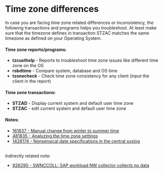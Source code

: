 # Time zone differences

In case you are facing time zone related differences or inconsistency, the following transactions and programs helps you troubleshoot. At least make sure that the timezone defines in transaction STZAC matches the same timezone as defined on your Operating System.

#### Time zone reports/programs:

* **tzcusthelp** - Reports to troubleshoot time zone issues like different time zone on the OS
* **rsbdtime** - Compare system, database and OS time
* **tzonecheck** - Check time zone consistency for any client (input the client in the report)

#### Time zone transactions:

* **STZAD** - Display current system and default user time zone
* **STZAC** - edit current system and default user time zone

#### Notes:

* [161837 - Manual change from winter to summer time](https://launchpad.support.sap.com/#/notes/161837)
* [481835 - Analyzing the time zone settings](https://launchpad.support.sap.com/#/notes/481835)
* [1428174 - Nonsensical date specifications in the central syslog](https://launchpad.support.sap.com/#/notes/1428174)

\
Indirectly related note:

* [926290 - SWNCCOLL: SAP workload NW collector collects no data](https://launchpad.support.sap.com/#/notes/926290)
